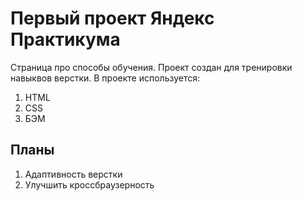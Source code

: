 # Первый проект Яндекс Практикума

Страница про способы обучения. Проект создан для тренировки навыквов верстки. В проекте используется:
1. HTML
2. CSS
3. БЭМ

## Планы
1. Адаптивность верстки
2. Улучшить кроссбраузерность
